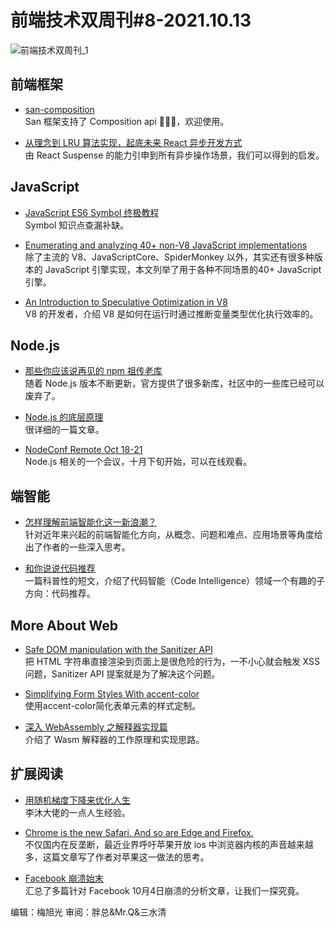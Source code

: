 # 前端技术双周刊#8-2021.10.13

![前端技术双周刊_1](https://user-images.githubusercontent.com/9262426/137092266-075e8262-fff9-4829-aaa0-f0d7b71bbcc9.png)

## 前端框架

- [san-composition](https://github.com/baidu/san-composition)
<br>San 框架支持了 Composition api 🍻🍻🍻，欢迎使用。

- [从理念到 LRU 算法实现，起底未来 React 异步开发方式](https://zhuanlan.zhihu.com/p/420486501)
<br>由 React Suspense 的能力引申到所有异步操作场景，我们可以得到的启发。

## JavaScript

- [JavaScript ES6 Symbol 终极教程](https://zhuanlan.zhihu.com/p/419876620)
<br>Symbol 知识点查漏补缺。

- [Enumerating and analyzing 40+ non-V8 JavaScript implementations](https://notes.eatonphil.com/javascript-implementations.html)
<br>除了主流的 V8、JavaScriptCore、SpiderMonkey 以外，其实还有很多种版本的 JavaScript 引擎实现，本文列举了用于各种不同场景的40+ JavaScript 引擎。

- [An Introduction to Speculative Optimization in V8](https://ponyfoo.com/articles/an-introduction-to-speculative-optimization-in-v8)
<br>V8 的开发者，介绍 V8 是如何在运行时通过推断变量类型优化执行效率的。

## Node.js

- [那些你应该说再见的 npm 祖传老库](https://mp.weixin.qq.com/s/1KRUysvbYo69qf2UPRC7Og)
<br>随着 Node.js 版本不断更新，官方提供了很多新库，社区中的一些库已经可以废弃了。

- [Node.js 的底层原理](https://zhuanlan.zhihu.com/p/375276722)
<br>很详细的一篇文章。

- [NodeConf Remote Oct 18-21](https://www.nodeconfremote.com/)
<br>Node.js 相关的一个会议，十月下旬开始，可以在线观看。

## 端智能

- [怎样理解前端智能化这一新浪潮？](https://mp.weixin.qq.com/s/xGaNNV_CHzKb3r4B9sWtVA)
<br>针对近年来兴起的前端智能化方向，从概念、问题和难点、应用场景等角度给出了作者的一些深入思考。

- [和你说说代码推荐](https://mp.weixin.qq.com/s/ZY4cj0UvJvPUVogf-0uzWw)
<br>一篇科普性的短文，介绍了代码智能（Code Intelligence）领域一个有趣的子方向：代码推荐。

## More About Web

- [Safe DOM manipulation with the Sanitizer API](https://web.dev/sanitizer/)
<br>把 HTML 字符串直接渲染到页面上是很危险的行为，一不小心就会触发 XSS 问题，Sanitizer API 提案就是为了解决这个问题。

- [Simplifying Form Styles With accent-color](https://www.smashingmagazine.com/2021/09/simplifying-form-styles-accent-color/)
<br>使用accent-color简化表单元素的样式定制。

- [深入 WebAssembly 之解释器实现篇](https://mp.weixin.qq.com/s/hktDuC1nky06tAaAi-mwMA)
<br>介绍了 Wasm 解释器的工作原理和实现思路。

## 扩展阅读

- [用随机梯度下降来优化人生](https://zhuanlan.zhihu.com/p/414009313)
<br>李沐大佬的一点人生经验。

- [Chrome is the new Safari. And so are Edge and Firefox.](https://nielsleenheer.com/articles/2021/chrome-is-the-new-safari-and-so-are-edge-and-firefox/)
<br>不仅国内在反垄断，最近业界呼吁苹果开放 ios 中浏览器内核的声音越来越多，这篇文章写了作者对苹果这一做法的思考。

- [Facebook 崩溃始末](https://zhuanlan.zhihu.com/p/417401983)
<br>汇总了多篇针对 Facebook 10月4日崩溃的分析文章，让我们一探究竟。

编辑：梅旭光 审阅：胖总&Mr.Q&三水清
